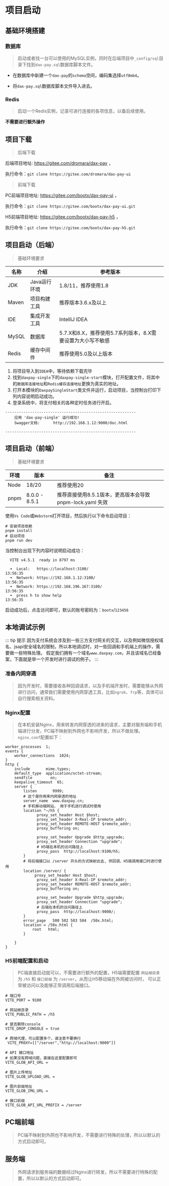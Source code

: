 # 项目启动
## 基础环境搭建

### 数据库
> 启动或者找一台可以使用的MySQL实例，同时在后端项目中`_config/sql`目录下找到`dax-pay.sql`数据库脚本文件。

- 在数据库中新建一个`dax-pay`的`schema`空间，编码集选择`utf8mb4`。

- 将`dax-pay.sql`数据库脚本文件导入进去。

### Redis

> 启动一个Redis实例，记录可进行连接的各项信息，以备后续使用。

**不需要进行额外操作**


## 项目下载
> 后端下载

后端项目地址: https://gitee.com/dromara/dax-pay ，

执行命令：`git clone https://gitee.com/dromara/dax-pay-ui`


> 前端下载

PC前端项目地址: https://gitee.com/bootx/dax-pay-ui ， 

执行命令：`git clone https://gitee.com/bootx/dax-pay-ui.git`

H5前端项目地址: https://gitee.com/bootx/dax-pay-h5 ，

执行命令：`git clone https://gitee.com/bootx/dax-pay-h5.git`

## 项目启动（后端）
> 基础环境要求

| 名称    | 介绍       | 参考版本                                 |
|-------|----------|--------------------------------------|
| JDK   | Java运行环境 | 1.8/11，推荐使用1.8                       |
| Maven | 项目构建工具   | 推荐版本3.6.x及以上                         |
| IDE   | 集成开发工具   | IntelliJ IDEA                        |
| MySQL | 数据库      | 5.7.X和8.X，推荐使用5.7系列版本，8.X需要设置为大小写不敏感 |
| Redis | 缓存中间件    | 推荐使用5.0及以上版本                         |


1. 将项目导入到`IDEA`中，等待依赖下载完毕
2. 找到`daxpay-single`下的`daxpay-single-start`模块，打开配置文件，将其中的`数据库连接地址`和`Redis缓存连接地址`更换为真实的地址。
3. 打开本模块的`DaxpaySingleStart`类文件并运行，启动项目，当控制台打印下列内容说明启动成功。
4. 登录系统中，将支付相关的各种定时任务进行开启。

```shell
----------------------------------------------------------
	应用 'dax-pay-single' 运行成功! 
	Swagger文档: 		http://192.168.1.12:9000/doc.html
	 
----------------------------------------------------------
```

## 项目启动（前端）
> 基础环境要求

| 环境   | 版本            | 备注                                      |
|------|---------------|-----------------------------------------|
| Node | 18/20         | 推荐使用20                                  |
| pnpm | 8.0.0 - 8.5.1 | 推荐直接使用8.5.1版本，更高版本会导致 pnpm-lock.yaml 失效 |


使用`Vs Code`或`Webstorm`打开项目，然后执行以下命令启动项目：
```shell
# 安装项目依赖
pnpm install
# 启动项目
pnpm run dev
```

当控制台出现下列内容时说明启动成功：

```shell
  VITE v4.5.1  ready in 8797 ms

  ➜  Local:   https://localhost:3100/                                                                         13:56:35
  ➜  Network: https://192.168.1.12:3100/                                                                      13:56:35
  ➜  Network: https://192.168.196.167:3100/                                                                   13:56:35
  ➜  press h to show help                                                                                     13:56:35
```

启动成功后，点击访问即可，默认的账号密码为：`bootx`/`123456`

## 本地调试示例
::: tip 提示
因为支付系统会涉及到一些三方支付网关的交互，以及例如微信授权域名、jsapi安全域名的限制，所以本地调试时，对一些回调和手机端上的操作，需要做一些特殊处理。
假定我们拥有一个域名`www.daxpay.com`，并且该域名已经备案，下面就是举一个开发时进行调试的例子。
:::

### 准备内网穿透
> 因为开发时，需要接收各种回调请求，以及手机端开发时，需要能够从外网进行访问，通常我们需要使用内网穿透工具，比如`ngrok`、`frp`等，具体可以自行搜索相关资料。

### Nginx配置
> 在本机安装Nginx，用来转发内网穿透的进来的请求，主要对服务端和手机端进行分发，PC端不映射到外网也不影响开发，所以不做处理。`nginx.conf`配置如下：

```shell
worker_processes  1;
events {
    worker_connections  1024;
}
http {
    include       mime.types;
    default_type  application/octet-stream;
    sendfile        on;
    keepalive_timeout  65;
    server {
        listen       9999;
        # 这个是你用来内网穿透的地址
        server_name  www.daxpay.cn;
        # 手机移动端网站， 用于手机进行调试时使用
        location ^~/h5 {
              proxy_set_header Host $host;
              proxy_set_header X-Real-IP $remote_addr;
              proxy_set_header REMOTE-HOST $remote_addr;
              proxy_buffering on;

              proxy_set_header Upgrade $http_upgrade;
              proxy_set_header Connection "upgrade";
              # H5端在本机的访问路径上
              proxy_pass  http://localhost:9100/h5;
        }
        # 将后端接口以 /server 开头的方式映射出去, 供回调、H5端调用接口时进行使用
        location /server/ {
             proxy_set_header Host $host;
              proxy_set_header X-Real-IP $remote_addr;
              proxy_set_header REMOTE-HOST $remote_addr;
              proxy_buffering on;

              proxy_set_header Upgrade $http_upgrade;
              proxy_set_header Connection "upgrade";
              # 后端在本机的访问路径上
              proxy_pass  http://localhost:9000/;
        }
        error_page   500 502 503 504  /50x.html;
        location = /50x.html { 
            root   html;
        }

    }
}

```
### H5前端配置和启动
> PC端直接启动就可以，不需要进行额外的配置，H5端需要配置 `网站根目录` 为 `/h5` 和 `接口前缀` 为 `/server`，从而让H5移动端在外网被访问时，
> 可以正常被访问以及能够正常调用后端接口。

```properties
# 端口号
VITE_PORT = 9100

# 网站根目录
VITE_PUBLIC_PATH = /h5

# 是否删除console
VITE_DROP_CONSOLE = true

# 跨域代理，可以配置多个，请注意不要换行
 VITE_PROXY=[["/server","http://localhost:9000"]]

# API 接口地址
# 如果没有跨域问题，直接在这里配置即可
VITE_GLOB_API_URL =

# 图片上传地址
VITE_GLOB_UPLOAD_URL =

# 图片前缀地址
VITE_GLOB_IMG_URL =

# 接口前缀
VITE_GLOB_API_URL_PREFIX = /server
```

## PC端前端
> PC端不映射到外网也不影响开发，不需要进行特殊的处理，所以以默认的方式启动即可。

## 服务端
> 外网请求到服务端的数据经过Nginx进行转发，所以不需要进行特殊的配置，所以以默认的方式启动即可。
